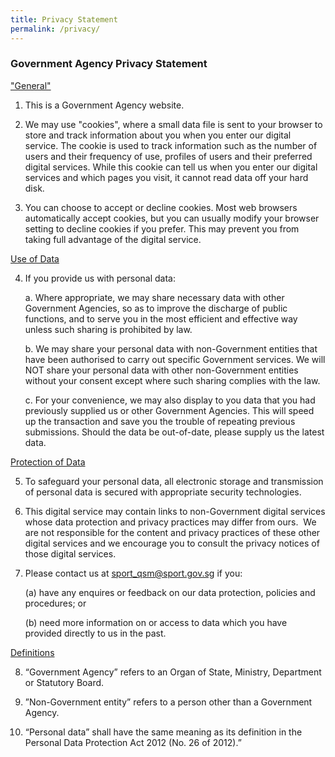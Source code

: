 ```yaml
---
title: Privacy Statement
permalink: /privacy/
---
```

### **Government Agency Privacy Statement**

<u>"General"</u>

1.  This is a Government Agency website.

2.  We may use "cookies", where a small data file is sent to your browser to store and track information about you when you enter our digital service. The cookie is used to track information such as the number of users and their frequency of use, profiles of users and their preferred digital services. While this cookie can tell us when you enter our digital services and which pages you visit, it cannot read data off your hard disk.

3.  You can choose to accept or decline cookies. Most web browsers automatically accept cookies, but you can usually modify your browser setting to decline cookies if you prefer. This may prevent you from taking full advantage of the digital service.

<u>Use of Data</u>

4. If you provide us with personal data:

	a. Where appropriate, we may share necessary data with other Government Agencies, so as to improve the discharge of public functions, and to serve you in the most efficient and effective way unless such sharing is prohibited by law.

	b. We may share your personal data with non-Government entities that have been authorised to carry out specific Government services. We will NOT share your personal data with other non-Government entities without your consent except where such sharing complies with the law.

	c. For your convenience, we may also display to you data that you had previously supplied us or other Government Agencies. This will speed up the transaction and save you the trouble of repeating previous submissions. Should the data be out-of-date, please supply us the latest data.

<u>Protection of Data</u>

5. To safeguard your personal data, all electronic storage and transmission of personal data is secured with appropriate security technologies.

6. This digital service may contain links to non-Government digital services whose data protection and privacy practices may differ from ours.&nbsp; We are not responsible for the content and privacy practices of these other digital services and we encourage you to consult the privacy notices of those digital services.

7. Please contact us at&nbsp;[sport_qsm@sport.gov.sg](mailto:sport_qsm@sport.gov.sg)&nbsp;if you:

	(a) have any enquires or feedback on our data protection, policies and procedures; or

	(b) need more information on or access to data which you have provided directly to us in the past.
	
<u>Definitions</u>

8. “Government Agency” refers to an Organ of State, Ministry, Department or Statutory Board.

9. ”Non-Government entity” refers to a person other than a Government Agency.  
  
10. “Personal data” shall have the same meaning as its definition in the Personal Data Protection Act 2012 (No. 26 of 2012).”